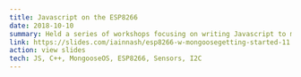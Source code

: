 ```yaml
---
title: Javascript on the ESP8266
date: 2018-10-10
summary: Held a series of workshops focusing on writing Javascript to make IoT devices targeting the ESP8266 chip. After each workshop, participants learn about how Wifi works, how signals are sent and received by microcontrollers. At the end of the workshop, participants publish live temperature data from a Wifi microcontroller to the cloud.
link: https://slides.com/iainnash/esp8266-w-mongoosegetting-started-11
action: view slides
tech: JS, C++, MongooseOS, ESP8266, Sensors, I2C
---
```

